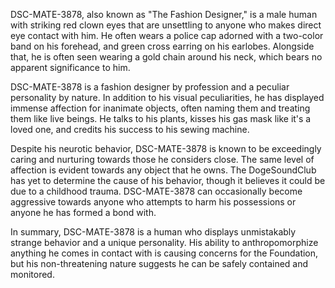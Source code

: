DSC-MATE-3878, also known as "The Fashion Designer," is a male human with striking red clown eyes that are unsettling to anyone who makes direct eye contact with him. He often wears a police cap adorned with a two-color band on his forehead, and green cross earring on his earlobes. Alongside that, he is often seen wearing a gold chain around his neck, which bears no apparent significance to him.

DSC-MATE-3878 is a fashion designer by profession and a peculiar personality by nature. In addition to his visual peculiarities, he has displayed immense affection for inanimate objects, often naming them and treating them like live beings. He talks to his plants, kisses his gas mask like it's a loved one, and credits his success to his sewing machine.

Despite his neurotic behavior, DSC-MATE-3878 is known to be exceedingly caring and nurturing towards those he considers close. The same level of affection is evident towards any object that he owns. The DogeSoundClub has yet to determine the cause of his behavior, though it believes it could be due to a childhood trauma. DSC-MATE-3878 can occasionally become aggressive towards anyone who attempts to harm his possessions or anyone he has formed a bond with.

In summary, DSC-MATE-3878 is a human who displays unmistakably strange behavior and a unique personality. His ability to anthropomorphize anything he comes in contact with is causing concerns for the Foundation, but his non-threatening nature suggests he can be safely contained and monitored.